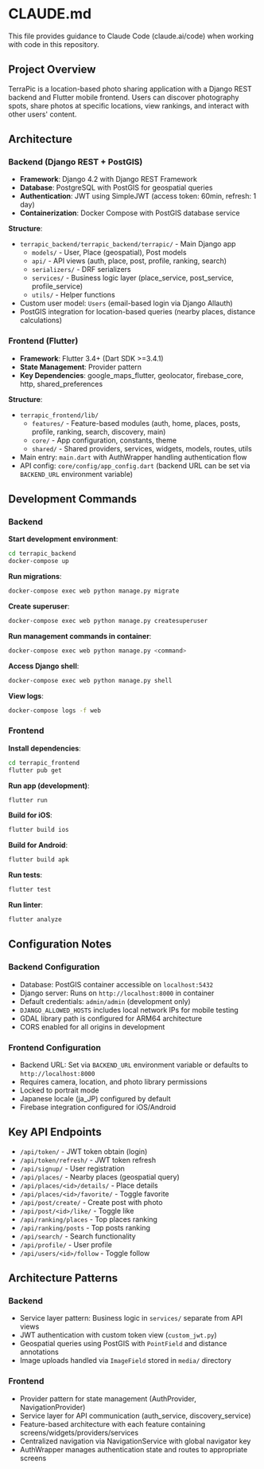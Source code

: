 # CLAUDE.md

This file provides guidance to Claude Code (claude.ai/code) when working with code in this repository.

## Project Overview

TerraPic is a location-based photo sharing application with a Django REST backend and Flutter mobile frontend. Users can discover photography spots, share photos at specific locations, view rankings, and interact with other users' content.

## Architecture

### Backend (Django REST + PostGIS)
- **Framework**: Django 4.2 with Django REST Framework
- **Database**: PostgreSQL with PostGIS for geospatial queries
- **Authentication**: JWT using SimpleJWT (access token: 60min, refresh: 1 day)
- **Containerization**: Docker Compose with PostGIS database service

**Structure**:
- `terrapic_backend/terrapic_backend/terrapic/` - Main Django app
  - `models/` - User, Place (geospatial), Post models
  - `api/` - API views (auth, place, post, profile, ranking, search)
  - `serializers/` - DRF serializers
  - `services/` - Business logic layer (place_service, post_service, profile_service)
  - `utils/` - Helper functions
- Custom user model: `Users` (email-based login via Django Allauth)
- PostGIS integration for location-based queries (nearby places, distance calculations)

### Frontend (Flutter)
- **Framework**: Flutter 3.4+ (Dart SDK >=3.4.1)
- **State Management**: Provider pattern
- **Key Dependencies**: google_maps_flutter, geolocator, firebase_core, http, shared_preferences

**Structure**:
- `terrapic_frontend/lib/`
  - `features/` - Feature-based modules (auth, home, places, posts, profile, ranking, search, discovery, main)
  - `core/` - App configuration, constants, theme
  - `shared/` - Shared providers, services, widgets, models, routes, utils
- Main entry: `main.dart` with AuthWrapper handling authentication flow
- API config: `core/config/app_config.dart` (backend URL can be set via `BACKEND_URL` environment variable)

## Development Commands

### Backend

**Start development environment**:
```bash
cd terrapic_backend
docker-compose up
```

**Run migrations**:
```bash
docker-compose exec web python manage.py migrate
```

**Create superuser**:
```bash
docker-compose exec web python manage.py createsuperuser
```

**Run management commands in container**:
```bash
docker-compose exec web python manage.py <command>
```

**Access Django shell**:
```bash
docker-compose exec web python manage.py shell
```

**View logs**:
```bash
docker-compose logs -f web
```

### Frontend

**Install dependencies**:
```bash
cd terrapic_frontend
flutter pub get
```

**Run app (development)**:
```bash
flutter run
```

**Build for iOS**:
```bash
flutter build ios
```

**Build for Android**:
```bash
flutter build apk
```

**Run tests**:
```bash
flutter test
```

**Run linter**:
```bash
flutter analyze
```

## Configuration Notes

### Backend Configuration
- Database: PostGIS container accessible on `localhost:5432`
- Django server: Runs on `http://localhost:8000` in container
- Default credentials: `admin/admin` (development only)
- `DJANGO_ALLOWED_HOSTS` includes local network IPs for mobile testing
- GDAL library path is configured for ARM64 architecture
- CORS enabled for all origins in development

### Frontend Configuration
- Backend URL: Set via `BACKEND_URL` environment variable or defaults to `http://localhost:8000`
- Requires camera, location, and photo library permissions
- Locked to portrait mode
- Japanese locale (ja_JP) configured by default
- Firebase integration configured for iOS/Android

## Key API Endpoints

- `/api/token/` - JWT token obtain (login)
- `/api/token/refresh/` - JWT token refresh
- `/api/signup/` - User registration
- `/api/places/` - Nearby places (geospatial query)
- `/api/places/<id>/details/` - Place details
- `/api/places/<id>/favorite/` - Toggle favorite
- `/api/post/create/` - Create post with photo
- `/api/post/<id>/like/` - Toggle like
- `/api/ranking/places` - Top places ranking
- `/api/ranking/posts` - Top posts ranking
- `/api/search/` - Search functionality
- `/api/profile/` - User profile
- `/api/users/<id>/follow` - Toggle follow

## Architecture Patterns

### Backend
- Service layer pattern: Business logic in `services/` separate from API views
- JWT authentication with custom token view (`custom_jwt.py`)
- Geospatial queries using PostGIS with `PointField` and distance annotations
- Image uploads handled via `ImageField` stored in `media/` directory

### Frontend
- Provider pattern for state management (AuthProvider, NavigationProvider)
- Service layer for API communication (auth_service, discovery_service)
- Feature-based architecture with each feature containing screens/widgets/providers/services
- Centralized navigation via NavigationService with global navigator key
- AuthWrapper manages authentication state and routes to appropriate screens